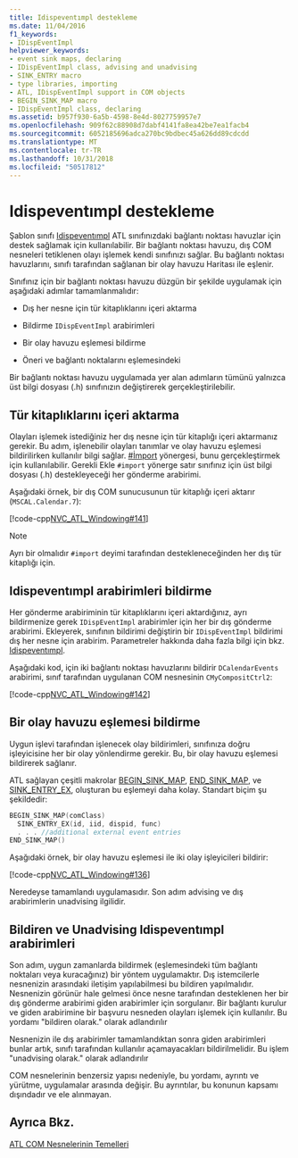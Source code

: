 ```yaml
---
title: Idispeventımpl destekleme
ms.date: 11/04/2016
f1_keywords:
- IDispEventImpl
helpviewer_keywords:
- event sink maps, declaring
- IDispEventImpl class, advising and unadvising
- SINK_ENTRY macro
- type libraries, importing
- ATL, IDispEventImpl support in COM objects
- BEGIN_SINK_MAP macro
- IDispEventImpl class, declaring
ms.assetid: b957f930-6a5b-4598-8e4d-8027759957e7
ms.openlocfilehash: 909f62c88908d7dabf4141fa8ea42be7ea1facb4
ms.sourcegitcommit: 6052185696adca270bc9bdbec45a626dd89cdcdd
ms.translationtype: MT
ms.contentlocale: tr-TR
ms.lasthandoff: 10/31/2018
ms.locfileid: "50517812"
---
```

# <a name="supporting-idispeventimpl"></a>Idispeventımpl destekleme

Şablon sınıfı [Idispeventımpl](../atl/reference/idispeventimpl-class.md) ATL sınıfınızdaki bağlantı noktası havuzlar için destek sağlamak için kullanılabilir. Bir bağlantı noktası havuzu, dış COM nesneleri tetiklenen olayı işlemek kendi sınıfınızı sağlar. Bu bağlantı noktası havuzlarını, sınıfı tarafından sağlanan bir olay havuzu Haritası ile eşlenir.

Sınıfınız için bir bağlantı noktası havuzu düzgün bir şekilde uygulamak için aşağıdaki adımlar tamamlanmalıdır:

- Dış her nesne için tür kitaplıklarını içeri aktarma

- Bildirme `IDispEventImpl` arabirimleri

- Bir olay havuzu eşlemesi bildirme

- Öneri ve bağlantı noktalarını eşlemesindeki

Bir bağlantı noktası havuzu uygulamada yer alan adımların tümünü yalnızca üst bilgi dosyası (.h) sınıfınızın değiştirerek gerçekleştirilebilir.

## <a name="importing-the-type-libraries"></a>Tür kitaplıklarını içeri aktarma

Olayları işlemek istediğiniz her dış nesne için tür kitaplığı içeri aktarmanız gerekir. Bu adım, işlenebilir olayları tanımlar ve olay havuzu eşlemesi bildirilirken kullanılır bilgi sağlar. [#İmport](../preprocessor/hash-import-directive-cpp.md) yönergesi, bunu gerçekleştirmek için kullanılabilir. Gerekli Ekle `#import` yönerge satır sınıfınız için üst bilgi dosyası (.h) destekleyeceği her gönderme arabirimi.

Aşağıdaki örnek, bir dış COM sunucusunun tür kitaplığı içeri aktarır (`MSCAL.Calendar.7`):

[!code-cpp[NVC_ATL_Windowing#141](../atl/codesnippet/cpp/supporting-idispeventimpl_1.h)]

> [!NOTE]
>  Ayrı bir olmalıdır `#import` deyimi tarafından destekleneceğinden her dış tür kitaplığı için.

## <a name="declaring-the-idispeventimpl-interfaces"></a>Idispeventımpl arabirimleri bildirme

Her gönderme arabiriminin tür kitaplıklarını içeri aktardığınız, ayrı bildirmenize gerek `IDispEventImpl` arabirimler için her bir dış gönderme arabirimi. Ekleyerek, sınıfının bildirimi değiştirin bir `IDispEventImpl` bildirimi dış her nesne için arabirim. Parametreler hakkında daha fazla bilgi için bkz. [Idispeventımpl](../atl/reference/idispeventimpl-class.md).

Aşağıdaki kod, için iki bağlantı noktası havuzlarını bildirir `DCalendarEvents` arabirimi, sınıf tarafından uygulanan COM nesnesinin `CMyCompositCtrl2`:

[!code-cpp[NVC_ATL_Windowing#142](../atl/codesnippet/cpp/supporting-idispeventimpl_2.h)]

## <a name="declaring-an-event-sink-map"></a>Bir olay havuzu eşlemesi bildirme

Uygun işlevi tarafından işlenecek olay bildirimleri, sınıfınıza doğru işleyicisine her bir olay yönlendirme gerekir. Bu, bir olay havuzu eşlemesi bildirerek sağlanır.

ATL sağlayan çeşitli makrolar [BEGIN_SINK_MAP](reference/composite-control-macros.md#begin_sink_map), [END_SINK_MAP](reference/composite-control-macros.md#end_sink_map), ve [SINK_ENTRY_EX](reference/composite-control-macros.md#sink_entry_ex), oluşturan bu eşlemeyi daha kolay. Standart biçim şu şekildedir:

```cpp
BEGIN_SINK_MAP(comClass)
  SINK_ENTRY_EX(id, iid, dispid, func)
  . . . //additional external event entries
END_SINK_MAP()
```

Aşağıdaki örnek, bir olay havuzu eşlemesi ile iki olay işleyicileri bildirir:

[!code-cpp[NVC_ATL_Windowing#136](../atl/codesnippet/cpp/supporting-idispeventimpl_3.h)]

Neredeyse tamamlandı uygulamasıdır. Son adım advising ve dış arabirimlerin unadvising ilgilidir.

## <a name="advising-and-unadvising-the-idispeventimpl-interfaces"></a>Bildiren ve Unadvising Idispeventımpl arabirimleri

Son adım, uygun zamanlarda bildirmek (eşlemesindeki tüm bağlantı noktaları veya kuracağınız) bir yöntem uygulamaktır. Dış istemcilerle nesnenizin arasındaki iletişim yapılabilmesi bu bildiren yapılmalıdır. Nesnenizin görünür hale gelmesi önce nesne tarafından desteklenen her bir dış gönderme arabirimi giden arabirimler için sorgulanır. Bir bağlantı kurulur ve giden arabirimine bir başvuru nesneden olayları işlemek için kullanılır. Bu yordamı "bildiren olarak." olarak adlandırılır

Nesnenizin ile dış arabirimler tamamlandıktan sonra giden arabirimleri bunlar artık, sınıfı tarafından kullanılır açamayacakları bildirilmelidir. Bu işlem "unadvising olarak." olarak adlandırılır

COM nesnelerinin benzersiz yapısı nedeniyle, bu yordamı, ayrıntı ve yürütme, uygulamalar arasında değişir. Bu ayrıntılar, bu konunun kapsamı dışındadır ve ele alınmayan.

## <a name="see-also"></a>Ayrıca Bkz.

[ATL COM Nesnelerinin Temelleri](../atl/fundamentals-of-atl-com-objects.md)

